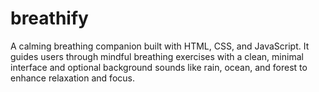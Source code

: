 # breathify
A calming breathing companion built with HTML, CSS, and JavaScript. It guides users through mindful breathing exercises with a clean, minimal interface and optional background sounds like rain, ocean, and forest to enhance relaxation and focus.
